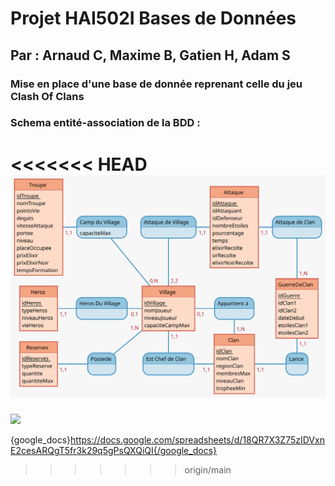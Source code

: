 # Projet HAI502I Bases de Données
## Par : Arnaud C, Maxime B, Gatien H, Adam S
### Mise en place d'une base de donnée reprenant celle du jeu Clash Of Clans



### Schema entité-association de la BDD :
<<<<<<< HEAD
<img src="schemaEA-BDD.svg">
=======
<img src="https://github.com/Gaiko19/ProjetBDD/blob/main/schemaEA-BDD.svg">

{google_docs}https://docs.google.com/spreadsheets/d/18QR7X3Z75zIDVxnE2cesARQgT5fr3k29q5gPsQXQiQI{/google_docs}
>>>>>>> origin/main
